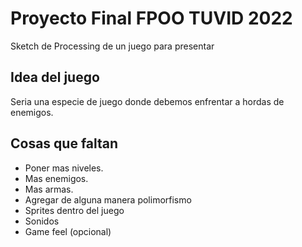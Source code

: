 # Proyecto Final FPOO TUVID 2022
 Sketch de Processing de un juego para presentar

## Idea del juego
Seria una especie de juego donde debemos enfrentar a hordas de enemigos.

## Cosas que faltan
* Poner mas niveles.
* Mas enemigos.
* Mas armas.
* Agregar de alguna manera polimorfismo
* Sprites dentro del juego
* Sonidos
* Game feel (opcional)
